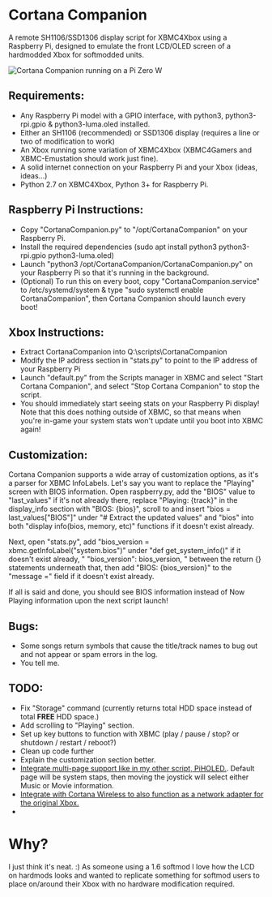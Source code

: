 # Cortana Companion
A remote SH1106/SSD1306 display script for XBMC4Xbox using a Raspberry Pi, designed to emulate the front LCD/OLED screen of a hardmodded Xbox for softmodded units. 

![Cortana Companion running on a Pi Zero W](https://github.com/user-attachments/assets/3a22c738-d332-4a33-b841-3ec1ceb503a3)


## Requirements:
- Any Raspberry Pi model with a GPIO interface, with python3, python3-rpi.gpio & python3-luma.oled installed.
- Either an SH1106 (recommended) or SSD1306 display (requires a line or two of modification to work)
- An Xbox running some variation of XBMC4Xbox (XBMC4Gamers and XBMC-Emustation should work just fine).
- A solid internet connection on your Raspberry Pi and your Xbox (ideas, ideas...)
- Python 2.7 on XBMC4Xbox, Python 3+ for Raspberry Pi.

## Raspberry Pi Instructions:
- Copy "CortanaCompanion.py" to "/opt/CortanaCompanion" on your Raspberry Pi.
- Install the required dependencies (sudo apt install python3 python3-rpi.gpio python3-luma.oled)
- Launch "python3 /opt/CortanaCompanion/CortanaCompanion.py" on your Raspberry Pi so that it's running in the background.
- (Optional) To run this on every boot, copy "CortanaCompanion.service" to /etc/systemd/system & type "sudo systemctl enable CortanaCompanion", then Cortana Companion should launch every boot!

## Xbox Instructions:
- Extract CortanaCompanion into Q:\scripts\CortanaCompanion
- Modify the IP address section in "stats.py" to point to the IP address of your Raspberry Pi
- Launch "default.py" from the Scripts manager in XBMC and select "Start Cortana Companion", and select "Stop Cortana Companion" to stop the script.
- You should immediately start seeing stats on your Raspberry Pi display! Note that this does nothing outside of XBMC, so that means when you're in-game your system stats won't update until you boot into XBMC again!

## Customization:
Cortana Companion supports a wide array of customization options, as it's a parser for XBMC InfoLabels. Let's say you want to replace the "Playing" screen with BIOS information. Open raspberry.py, add the "BIOS" value to "last_values" if it's not already there, replace "Playing: {track}" in the display_info section with "BIOS: {bios}", scroll to and insert "bios = last_values["BIOS"]" under "# Extract the updated values" and "bios" into both "display info(bios, memory, etc)" functions if it doesn't exist already.

Next, open "stats.py", add "bios_version = xbmc.getInfoLabel("system.bios")" under "def get_system_info()" if it doesn't exist already, " "bios_version": bios_version, " between the return {} statements underneath that, then add "BIOS: {bios_version}" to the "message =" field if it doesn't exist already.

If all is said and done, you should see BIOS information instead of Now Playing information upon the next script launch!

## Bugs:
- Some songs return symbols that cause the title/track names to bug out and not appear or spam errors in the log. 
- You tell me.

## TODO: 
- Fix "Storage" command (currently returns total HDD space instead of total **FREE** HDD space.)
- Add scrolling to "Playing" section.
- Set up key buttons to function with XBMC (play / pause / stop? or shutdown / restart / reboot?)
- Clean up code further
- Explain the customization section better.
- [Integrate multi-page support like in my other script, PiHOLED.](https://github.com/faithvoid/PiHOLED). Default page will be system staps, then moving the joystick will select either Music or Movie information.
- [Integrate with Cortana Wireless to also function as a network adapter for the original Xbox.](https://github.com/faithvoid/script.cortanawireless)
- 
# Why?
I just think it's neat. :) As someone using a 1.6 softmod I love how the LCD on hardmods looks and wanted to replicate something for softmod users to place on/around their Xbox with no hardware modification required.
